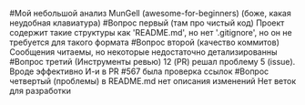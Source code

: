 #Мой небольшой анализ MunGell (awesome-for-beginners) (боже, какая неудобная клавиатура)
#Вопрос первый (там про чистый код)
Проект содержит такие структуры как 'README.md', но нет '.gitignore', но он не требуется для такого формата
#Вопрос второй (качество коммитов)
Сообщения читаемы, но некоторые недостаточно детализированны
#Вопрос третий (Инструменты ревью)
12 (PR) решал проблему 5 (issue). Вроде эффективно
И-и в PR #567 была проверка ссылок
#Вопрос четвертый (проблемы)
в README.md нет описания изменений
Нет веток для разработки
